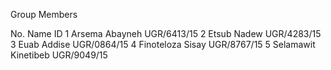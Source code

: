 Group Members

No.	Name	                              ID
1	Arsema Abayneh	                UGR/6413/15
2	Etsub Nadew 	                   UGR/4283/15
3	Euab Addise	                      UGR/0864/15
4	Finoteloza Sisay	                UGR/8767/15
5	Selamawit Kinetibeb	              UGR/9049/15 
